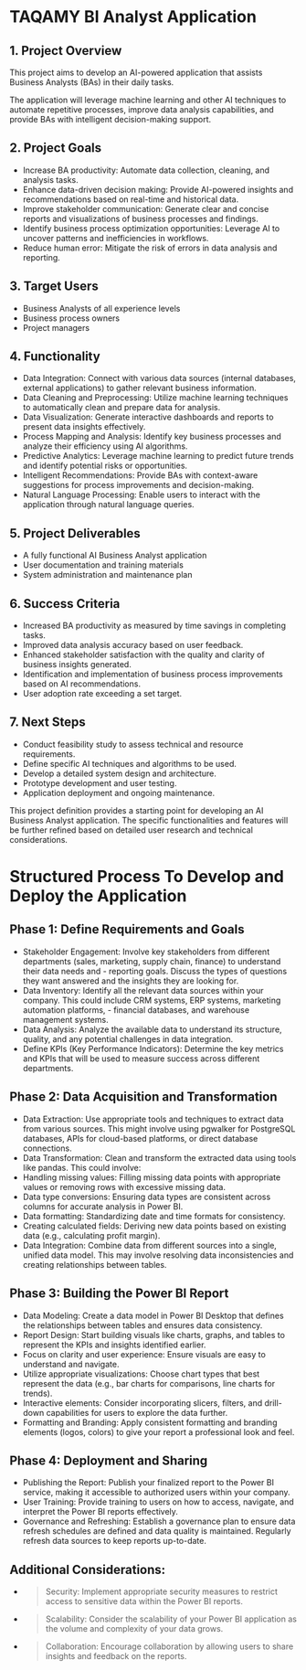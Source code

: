 # TAQAMY BI Analyst Application

## 1. Project Overview

This project aims to develop an AI-powered application that assists Business Analysts (BAs) in their daily tasks. 

The application will leverage machine learning and other AI techniques to automate repetitive processes, improve data analysis capabilities, and provide BAs with intelligent decision-making support.

## 2. Project Goals

- Increase BA productivity: Automate data collection, cleaning, and analysis tasks.
- Enhance data-driven decision making: Provide AI-powered insights and recommendations based on real-time and historical data.
- Improve stakeholder communication: Generate clear and concise reports and visualizations of business processes and findings.
- Identify business process optimization opportunities: Leverage AI to uncover patterns and inefficiencies in workflows.
- Reduce human error: Mitigate the risk of errors in data analysis and reporting.

## 3. Target Users

- Business Analysts of all experience levels
- Business process owners
- Project managers

## 4. Functionality

- Data Integration: Connect with various data sources (internal databases, external applications) to gather relevant business information.
- Data Cleaning and Preprocessing: Utilize machine learning techniques to automatically clean and prepare data for analysis.
- Data Visualization: Generate interactive dashboards and reports to present data insights effectively.
- Process Mapping and Analysis: Identify key business processes and analyze their efficiency using AI algorithms.
- Predictive Analytics: Leverage machine learning to predict future trends and identify potential risks or opportunities.
- Intelligent Recommendations: Provide BAs with context-aware suggestions for process improvements and decision-making.
- Natural Language Processing: Enable users to interact with the application through natural language queries.


## 5. Project Deliverables

- A fully functional AI Business Analyst application
- User documentation and training materials
- System administration and maintenance plan

## 6. Success Criteria

- Increased BA productivity as measured by time savings in completing tasks.
- Improved data analysis accuracy based on user feedback.
- Enhanced stakeholder satisfaction with the quality and clarity of business insights generated.
- Identification and implementation of business process improvements based on AI recommendations.
- User adoption rate exceeding a set target.

## 7.  Next Steps

- Conduct feasibility study to assess technical and resource requirements.
- Define specific AI techniques and algorithms to be used.
- Develop a detailed system design and architecture.
- Prototype development and user testing.
- Application deployment and ongoing maintenance.

This project definition provides a starting point for developing an AI Business Analyst application.  The specific functionalities and features will be further refined based on detailed user research and technical considerations.

# Structured Process To Develop and Deploy the Application

## Phase 1: Define Requirements and Goals

- Stakeholder Engagement: Involve key stakeholders from different departments (sales, marketing, supply chain, finance) to understand their data needs and - reporting goals. Discuss the types of questions they want answered and the insights they are looking for.
- Data Inventory: Identify all the relevant data sources within your company. This could include CRM systems, ERP systems, marketing automation platforms, - financial databases, and warehouse management systems.
- Data Analysis: Analyze the available data to understand its structure, quality, and any potential challenges in data integration.
- Define KPIs (Key Performance Indicators): Determine the key metrics and KPIs that will be used to measure success across different departments.


## Phase 2: Data Acquisition and Transformation

- Data Extraction: Use appropriate tools and techniques to extract data from various sources. This might involve using pgwalker for PostgreSQL databases, APIs for cloud-based platforms, or direct database connections.
- Data Transformation: Clean and transform the extracted data using tools like pandas. This could involve:
- Handling missing values: Filling missing data points with appropriate values or removing rows with excessive missing data.
- Data type conversions: Ensuring data types are consistent across columns for accurate analysis in Power BI.
- Data formatting: Standardizing date and time formats for consistency.
- Creating calculated fields: Deriving new data points based on existing data (e.g., calculating profit margin).
- Data Integration: Combine data from different sources into a single, unified data model. This may involve resolving data inconsistencies and creating relationships between tables.


## Phase 3: Building the Power BI Report

- Data Modeling: Create a data model in Power BI Desktop that defines the relationships between tables and ensures data consistency.
- Report Design: Start building visuals like charts, graphs, and tables to represent the KPIs and insights identified earlier.
- Focus on clarity and user experience: Ensure visuals are easy to understand and navigate.
- Utilize appropriate visualizations: Choose chart types that best represent the data (e.g., bar charts for comparisons, line charts for trends).
- Interactive elements: Consider incorporating slicers, filters, and drill-down capabilities for users to explore the data further.
- Formatting and Branding: Apply consistent formatting and branding elements (logos, colors) to give your report a professional look and feel.


## Phase 4: Deployment and Sharing

- Publishing the Report: Publish your finalized report to the Power BI service, making it accessible to authorized users within your company.
- User Training: Provide training to users on how to access, navigate, and interpret the Power BI reports effectively.
- Governance and Refreshing: Establish a governance plan to ensure data refresh schedules are defined and data quality is maintained. Regularly refresh data sources to keep reports up-to-date.


## Additional Considerations:

- > Security: Implement appropriate security measures to restrict access to sensitive data within the Power BI reports.
- > Scalability: Consider the scalability of your Power BI application as the volume and complexity of your data grows.
- > Collaboration: Encourage collaboration by allowing users to share insights and feedback on the reports.
